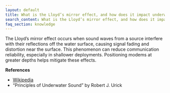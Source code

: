 ```yaml
---
layout: default
title: What is the Lloyd’s mirror effect, and how does it impact underwater acoustic communication?
search_content: What is the Lloyd’s mirror effect, and how does it impact underwater acoustic communication?
faq_section: knowledge
---
```


The Lloyd’s mirror effect occurs when sound waves from a source interfere with their reflections off the water surface, causing signal fading and distortion near the surface. This phenomenon can reduce communication reliability, especially in shallower deployments. Positioning modems at greater depths helps mitigate these effects.

**References**
- [Wikipedia](https://en.wikipedia.org/wiki/Lloyd%27s_mirror)
- “Principles of Underwater Sound” by Robert J. Urick
